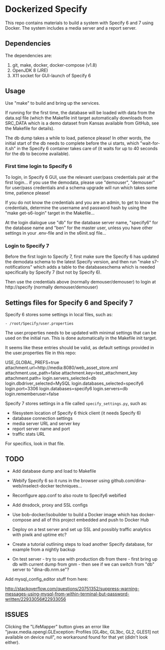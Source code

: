 # Dockerized Specify

This repo contains materials to build a system with Specify 6 and 7 using Docker. The system includes a media server and a report server.

## Dependencies

The dependencies are:

1. git, make, docker, docker-compose (v1.8)
1. OpenJDK 8 (JRE)
1. X11 socket for GUI-launch of Specify 6

## Usage

Use "make" to build and bring up the services. 

If running for the first time, the database will be loaded with data from the data.sql file (which the Makefile init target automatically downloads from SRC_DATA which is a demo dataset from Kansas available from GitHub, see the Makefile for details).

The db dump takes a while to load, patience please! In other words, the initial start of the db needs to complete before the ui starts, which "wait-for-it.sh" in the Specify 6 container takes care of (it waits for up to 40 seconds for the db to become available).

### First time login to Specify 6

To login, in Specify 6 GUI, use the relevant user/pass credentials pair at the first login... if you use the demodata, please use "demouser", "demouser" for user/pass credentials and a schema upgrade will run which takes some time, patience please!

If you do not know the credentials and you are an admin, to get to know the credentials, determine the username and password hash  by using the "make get-s6-login" target in the Makefile...

At the login dialogue use "db" for the database server name, "specify6" for the database name and "ben" for the master user, unless you have other settings in your .env-file and in the s6init.sql file...

### Login to Specify 7

Before the first login to Specify 7, first make sure the Specify 6 has updated the demodata schema to the latest Specify version, and then run "make s7-notifications" which adds a table to the databaseschema which is needed specifically by Specify 7 (but not by Specify 6).

Then use the credentials above (normally demouser/demouser) to login at http://specify (normally demouser/demouser)

## Settings files for Specify 6 and Specify 7

Specify 6 stores some settings in local files, such as:

	- /root/Specify/user.properties

The user.properties needs to be updated with minimal settings that can be used on the initial run. This is done automatically in the Makefile init target.

It seems like these entries should be valid, as default settings provided in the user.properties file in this repo:

USE_GLOBAL_PREFS=true
attachment.url=http\://media\:8080/web_asset_store.xml
attachment.use_path=false
attachment.key=test_attachment_key
attachment.path=
login.servers_selected=db
login.dbdriver_selected=MySQL
login.databases_selected=specify6
login.port=3306
login.databases=specify6
login.servers=db
login.rememberuser=false

Specify 7 stores settings in a file called `specify_settings.py`, such as:

- filesystem location of Specify 6 thick client (it needs Specify 6)
- database connection settings
- media server URL and server key
- report server name and port
- traffic stats URL

For specifics, look in that file.

## TODO

- Add database dump and load to Makefile
- Webify Specify 6 so it runs in the browser using github.com/dina-web/inselect-docker techniques...
- Reconfigure app.conf to also route to Specify6 webified
- Add dnsdock, proxy and SSL configs
- Use bob-docker/isobuilder to build a Docker image which has docker-compose and all of this project embedded and push to Docker Hub

- Deploy on a test server and set up SSL and possibly traffic analytics with piwik and uptime etc?
- Create a tutorial outlining steps to load another Specify database, for example from a nightly backup
- On test server - try to use with production db from there - first bring up db with current dump from gnm - then see if we can switch from "db" server to "dina-db.nrm.se"?

Add mysql_config_editor stuff from here:

http://stackoverflow.com/questions/20751352/suppress-warning-messages-using-mysql-from-within-terminal-but-password-written/22933056#22933056

## ISSUES

Clicking the "LifeMapper" button gives an error like "javax.media.opengl.GLException: Profiles [GL4bc, GL3bc, GL2, GLES1] not available on device null", no workaround found for that yet (didn't look either).

